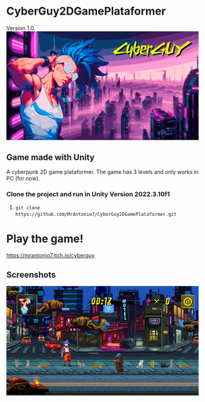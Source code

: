 # CyberGuy2DGamePlataformer
Version 1.0.
![Captura de Pantalla 1](Banner.png)

## Game made with Unity
A cyberpunk 2D game plataformer. The game has 3 levels and only works in PC (for now).

### Clone the project and run in Unity Version 2022.3.10f1
1. `git clone https://github.com/MrAntonio7/CyberGuy2DGamePlataformer.git`

# Play the game!

https://mrantonio7.itch.io/cyberguy

## Screenshots
![Captura de Pantalla 1](Screenshot.png)
